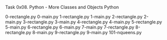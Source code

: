 Task 0x08. Python - More Classes and Objects
Python


0-rectangle.py
0-main.py
1-rectangle.py
1-main.py
2-rectangle.py
2-main.py
3-rectangle.py
3-main.py
4-rectangle.py
4-main.py
5-rectangle.py
5-main.py
6-rectangle.py
6-main.py
7-main.py
7-rectangle.py
8-rectangle.py
8-main.py
9-rectangle.py
9-main.py
101-nqueens.py
